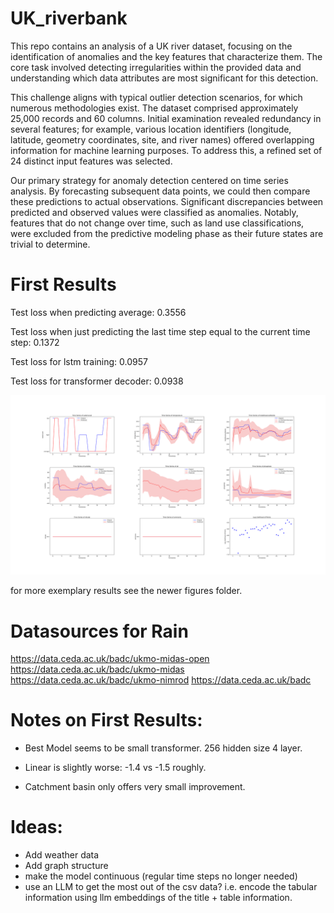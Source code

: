# UK_riverbank

This repo contains an analysis of a UK river dataset, focusing on the identification of anomalies and the key features that characterize them. The core task involved detecting irregularities within the provided data and understanding which data attributes are most significant for this detection. 

This challenge aligns with typical outlier detection scenarios, for which numerous methodologies exist.
The dataset comprised approximately 25,000 records and 60 columns. Initial examination revealed redundancy in several features; for example, various location identifiers (longitude, latitude, geometry coordinates, site, and river names) offered overlapping information for machine learning purposes. To address this, a refined set of 24 distinct input features was selected.

Our primary strategy for anomaly detection centered on time series analysis. By forecasting subsequent data points, we could then compare these predictions to actual observations. Significant discrepancies between predicted and observed values were classified as anomalies. Notably, features that do not change over time, such as land use classifications, were excluded from the predictive modeling phase as their future states are trivial to determine.

# First Results

Test loss when predicting average: 0.3556

Test loss when just predicting the last time step equal to the current time step: 0.1372

Test loss for lstm training: 0.0957

Test loss for transformer decoder: 0.0938

![UK River Results](newer_figures/ukriver_12.svg)

for more exemplary results see the newer figures folder.

# Datasources for Rain
https://data.ceda.ac.uk/badc/ukmo-midas-open
https://data.ceda.ac.uk/badc/ukmo-midas
https://data.ceda.ac.uk/badc/ukmo-nimrod
https://data.ceda.ac.uk/badc


# Notes on First Results:
- Best Model seems to be small transformer. 256 hidden size 4 layer. 

- Linear is slightly worse: -1.4 vs -1.5 roughly.

- Catchment basin only offers very small improvement.

# Ideas:
- Add weather data
- Add graph structure
- make the model continuous (regular time steps no longer needed)
- use an LLM to get the most out of the csv data? i.e. encode the tabular information using llm embeddings of the title + table information.
